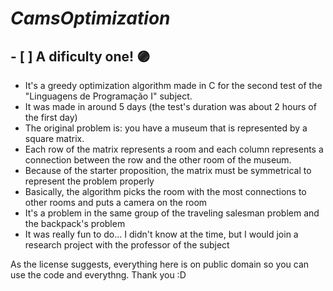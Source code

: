 # *CamsOptimization*

## - [ ] **A dificulty one!** :purple_circle:
* It's a greedy optimization algorithm made in C for the second test of the "Linguagens de Programação I" subject.
* It was made in around 5 days (the test's duration was about 2 hours of the first day)
* The original problem is: you have a museum that is represented by a square matrix.
* Each row of the matrix represents a room and each column represents a connection between the row and the other room of the museum.
* Because of the starter proposition, the matrix must be symmetrical to represent the problem properly
* Basically, the algorithm picks the room with the most connections to other rooms and puts a camera on the room
* It's a problem in the same group of the traveling salesman problem and the backpack's problem
* It was really fun to do... I didn't know at the time, but I would join a research project with the professor of the subject

As the license suggests, everything here is on public domain so you can use the code and everythng.
Thank you :D